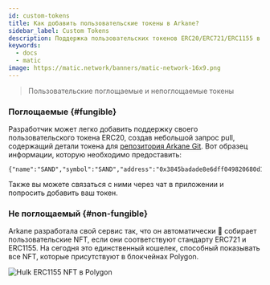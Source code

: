 ```yaml
---
id: custom-tokens
title: Как добавить пользовательские токены в Arkane?
sidebar_label: Custom Tokens
description: Поддержка пользовательских токенов ERC20/ERC721/ERC1155 в Polygon.
keywords:
  - docs
  - matic
image: https://matic.network/banners/matic-network-16x9.png
---
```

> Пользовательские поглощаемые и непоглощаемые токены

### Поглощаемые {#fungible}
Разработчик может легко добавить поддержку своего пользовательского токена ERC20, создав небольшой запрос pull, содержащий детали токена для [репозитория Arkane Git](https://github.com/ArkaneNetwork/content-management/tree/master/tokens). Вот образец информации, которую необходимо предоставить:
```
{"name":"SAND","symbol":"SAND","address":"0x3845badade8e6dff049820680d1f14bd3903a5d0","decimals":18,"type":"ERC20"}
```
Также вы можете связаться с ними через чат в приложении и попросить добавить ваш токен.

### Не поглощаемый {#non-fungible}
Arkane разработала свой сервис так, что он автоматически 🤩 собирает пользовательские NFT, если они соответствуют стандарту ERC721 и ERC1155. На сегодня это единственный кошелек, способный показывать все NFT, которые присутствуют в блокчейнах Polygon.

![Hulk ERC1155 NFT в Polygon](img/09.png)
